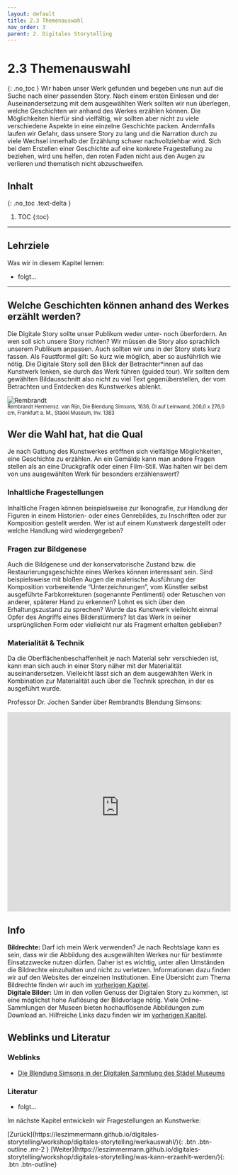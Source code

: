 ```yaml
---
layout: default
title: 2.3 Themenauswahl
nav_order: 3
parent: 2. Digitales Storytelling
---
```

# 2.3 Themenauswahl
{: .no_toc }
Wir haben unser Werk gefunden und begeben uns nun auf die Suche nach einer passenden Story. Nach einem ersten Einlesen und der Auseinandersetzung mit dem ausgewählten Werk sollten wir nun überlegen, welche Geschichten wir anhand des Werkes erzählen können. Die Möglichkeiten hierfür sind vielfältig, wir sollten aber nicht zu viele verschiedene Aspekte in eine einzelne Geschichte packen. Andernfalls laufen wir Gefahr, dass unsere Story zu lang und die Narration durch zu viele Wechsel innerhalb der Erzählung schwer nachvollziehbar wird. Sich bei dem Erstellen einer Geschichte auf eine konkrete Fragestellung zu beziehen, wird uns helfen, den roten Faden nicht aus den Augen zu verlieren und thematisch nicht abzuschweifen. 

## Inhalt
{: .no_toc .text-delta }

1. TOC
{:toc}

---

## Lehrziele
Was wir in diesem Kapitel lernen:
- folgt...

---

## Welche Geschichten können anhand des Werkes erzählt werden?
Die Digitale Story sollte unser Publikum weder unter- noch überfordern. An wen soll sich unsere Story richten? Wir müssen die Story also sprachlich unserem Publikum anpassen. Auch sollten wir uns in der Story stets kurz fassen. Als Faustformel gilt: So kurz wie möglich, aber so ausführlich wie nötig. Die Digitale Story soll den Blick der Betrachter*innen auf das Kunstwerk lenken, sie durch das Werk führen (guided tour). Wir sollten dem gewählten Bildausschnitt also nicht zu viel Text gegenüberstellen, der vom Betrachten und Entdecken des Kunstwerkes ablenkt. 

![Rembrandt](https://cdn.lesliepzimmermann.de/storytelling/2-3-1_Rembrandt.jpg) 
<p style="font-size: 0.8em; margin-top:-15px;">Rembrandt Hermensz. van Rijn, Die Blendung Simsons, 1636, Öl auf Leinwand, 206,0 x 276,0 cm, Frankfurt a. M., Städel Museum, Inv. 1383</p>

## Wer die Wahl hat, hat die Qual
Je nach Gattung des Kunstwerkes eröffnen sich vielfältige Möglichkeiten, eine Geschichte zu erzählen. An ein Gemälde kann man andere Fragen stellen als an eine Druckgrafik oder einen Film-Still. Was halten wir bei dem von uns ausgewählten Werk für besonders erzählenswert?

### Inhaltliche Fragestellungen
Inhaltliche Fragen können beispielsweise zur Ikonografie, zur Handlung der Figuren in einem Historien- oder eines Genrebildes, zu Inschriften oder zur Komposition gestellt werden. Wer ist auf einem Kunstwerk dargestellt oder welche Handlung wird wiedergegeben?

### Fragen zur Bildgenese
Auch die Bildgenese und der konservatorische Zustand bzw. die Restaurierungsgeschichte eines Werkes können interessant sein. Sind beispielsweise mit bloßen Augen die malerische Ausführung der Komposition vorbereitende “Unterzeichnungen”, vom Künstler selbst ausgeführte Farbkorrekturen (sogenannte Pentimenti) oder Retuschen von anderer, späterer Hand zu erkennen? Lohnt es sich über den Erhaltungszustand zu sprechen? Wurde das Kunstwerk vielleicht einmal Opfer des Angriffs eines Bilderstürmers? Ist das Werk in seiner ursprünglichen Form oder vielleicht nur als Fragment erhalten geblieben?

### Materialität & Technik
Da die Oberflächenbeschaffenheit je nach Material sehr verschieden ist, kann man sich auch in einer Story näher mit der Materialität auseinandersetzen. Vielleicht lässt sich an dem ausgewählten Werk in Kombination zur Materialität auch über die Technik sprechen, in der es ausgeführt wurde.

Professor Dr. Jochen Sander über Rembrandts Blendung Simsons:
<iframe width="100%" height="450" src="https://www.youtube-nocookie.com/embed/hcL-8dSQDgk" frameborder="0" allow="accelerometer; autoplay; encrypted-media; gyroscope; picture-in-picture" allowfullscreen></iframe>

## Info
**Bildrechte:** Darf ich mein Werk verwenden?
Je nach Rechtslage kann es sein, dass wir die Abbildung des ausgewählten Werkes nur für bestimmte Einsatzzwecke nutzen dürfen. Daher ist es wichtig, unter allen Umständen die Bildrechte einzuhalten und nicht zu verletzen. Informationen dazu finden wir auf den Websites der einzelnen Institutionen. Eine Übersicht zum Thema Bildrechte finden wir auch im [vorherigen Kapitel](https://leszimmermann.github.io/digitales-storytelling/workshop/digitales-storytelling/werkauswahl/).  
**Digitale Bilder:** Um in den vollen Genuss der Digitalen Story zu kommen, ist eine möglichst hohe Auflösung der Bildvorlage nötig. Viele Online-Sammlungen der Museen bieten hochauflösende Abbildungen zum Download an. Hilfreiche Links dazu finden wir im [vorherigen Kapitel](https://leszimmermann.github.io/digitales-storytelling/workshop/digitales-storytelling/werkauswahl/).

## Weblinks und Literatur
### Weblinks
- [Die Blendung Simsons in der Digitalen Sammlung des Städel Museums](https://sammlung.staedelmuseum.de/de/werk/die-blendung-simsons)

### Literatur
- folgt...

Im nächste Kapitel entwickeln wir Fragestellungen an Kunstwerke:

<span class="fs-8">
[Zurück](https://leszimmermann.github.io/digitales-storytelling/workshop/digitales-storytelling/werkauswahl/){: .btn .btn-outline .mr-2 } 
</span>
<span class="fs-8">
[Weiter](https://leszimmermann.github.io/digitales-storytelling/workshop/digitales-storytelling/was-kann-erzaehlt-werden/){: .btn .btn-outline}
</span>